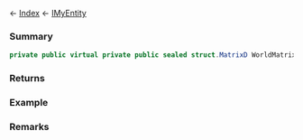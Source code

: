 ← [Index](Api-Index) ← [IMyEntity](VRage.Game.ModAPI.Ingame.IMyEntity)

### Summary

```csharp
private public virtual private public sealed struct.MatrixD WorldMatrix { ; }
```

### Returns

### Example

### Remarks

